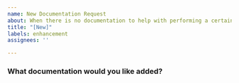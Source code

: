 ```yaml
---
name: New Documentation Request
about: When there is no documentation to help with performing a certain task
title: "[New]"
labels: enhancement
assignees: ''

---
```


### What documentation would you like added?
